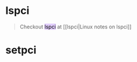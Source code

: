 
# lspci

> Checkout <mark style="background: #D2B3FFA6;">lspci</mark> at [[lspci|Linux notes on lspci]]


# setpci